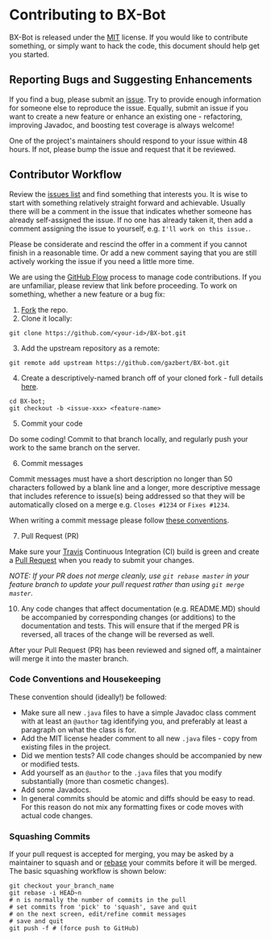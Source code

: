 # Contributing to BX-Bot
BX-Bot is released under the [MIT](http://opensource.org/licenses/MIT) license. 
If you would like to contribute something, or simply want to hack the code, this document should help get you started.
 
## Reporting Bugs and Suggesting Enhancements
If you find a bug, please submit an [issue](https://github.com/gazbert/BX-bot/issues). Try to provide enough information
for someone else to reproduce the issue. Equally, submit an issue if you want to create a new feature or enhance an
existing one - refactoring, improving Javadoc, and boosting test coverage is always welcome!

One of the project's maintainers should respond to your issue within 48 hours.
If not, please bump the issue and request that it be reviewed.

## Contributor Workflow

Review the [issues list](https://github.com/gazbert/BX-bot/issues) and find something that interests you. 
It is wise to start with something relatively straight forward and achievable. Usually there will be a comment in the 
issue that indicates whether someone has already self-assigned the issue. If no one has already taken it, then add a 
comment assigning the issue to yourself, e.g. ```I'll work on this issue.```. 

Please be considerate and rescind the offer in a comment if you cannot finish in a reasonable time. 
Or add a new comment saying that you are still actively working the issue if you need a little more time.

We are using the [GitHub Flow](https://guides.github.com/introduction/flow/) process to manage code contributions. 
If you are unfamiliar, please review that link before proceeding. 
To work on something, whether a new feature or a bug fix:

  1. [Fork](https://help.github.com/articles/fork-a-repo/) the repo.
  2. Clone it locally:
  
  ```
  git clone https://github.com/<your-id>/BX-bot.git
  ```
  3. Add the upstream repository as a remote:
  
  ```
  git remote add upstream https://github.com/gazbert/BX-bot.git
  ```
  4. Create a descriptively-named branch off of your cloned fork - full details [here](https://git-scm.com/docs/git-checkout).
  
  ```
  cd BX-bot;
  git checkout -b <issue-xxx> <feature-name>
  ```
  5. Commit your code

  Do some coding! Commit to that branch locally, and regularly push your work to the same branch on the server.

  6. Commit messages

  Commit messages must have a short description no longer than 50 characters followed by a blank line and a longer,
  more descriptive message that includes reference to issue(s) being addressed so that they will be automatically closed
  on a merge e.g. ```Closes #1234``` or ```Fixes #1234```.
  
  When writing a commit message please follow [these conventions](http://tbaggery.com/2008/04/19/a-note-about-git-commit-messages.html).

  7. Pull Request (PR)

   Make sure your [Travis](https://travis-ci.org/) Continuous Integration (CI) build is green and create a 
   [Pull Request](https://help.github.com/articles/using-pull-requests/) when you ready to submit your changes.

   _NOTE: If your PR does not merge cleanly, use ```git rebase master``` in your feature branch to update your pull 
   request rather than using ```git merge master```._

  10. Any code changes that affect documentation (e.g. README.MD) should be accompanied by corresponding changes
   (or additions) to the documentation and tests. This will ensure that if the merged PR is reversed, all traces of the
    change will be reversed as well.

After your Pull Request (PR) has been reviewed and signed off, a maintainer will merge it into the master branch.

### Code Conventions and Housekeeping

These convention should (ideally!) be followed:

* Make sure all new `.java` files to have a simple Javadoc class comment with at least an
  `@author` tag identifying you, and preferably at least a paragraph on what the class is for.
* Add the MIT license header comment to all new `.java` files - copy from existing files in the project.
* Did we mention tests? All code changes should be accompanied by new or modified tests.
* Add yourself as an `@author` to the `.java` files that you modify substantially (more than cosmetic changes).
* Add some Javadocs.
* In general commits should be atomic and diffs should be easy to read. For this reason do not mix any formatting fixes 
  or code moves with actual code changes.

### Squashing Commits

If your pull request is accepted for merging, you may be asked by a maintainer to squash and or 
[rebase](https://git-scm.com/docs/git-rebase) your commits before it will be merged. 
The basic squashing workflow is shown below:

    git checkout your_branch_name
    git rebase -i HEAD~n
    # n is normally the number of commits in the pull
    # set commits from 'pick' to 'squash', save and quit
    # on the next screen, edit/refine commit messages
    # save and quit
    git push -f # (force push to GitHub)